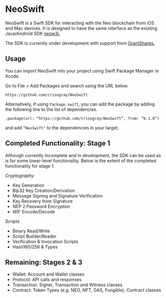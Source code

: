 # NeoSwift
NeoSwift is a Swift SDK for interacting with the Neo blockchain from iOS and Mac devices. It is designed to have the same interface as the existing Java/Android SDK [neow3j.](https://github.com/neow3j/neow3j)

The SDK is currently under development with support from [GrantShares.](https://grantshares.io/)

## Usage
You can import NeoSwift into your project using Swift Package Manager in Xcode.

Go to File > Add Packages and search using the URL below.
```
https://github.com/crisogray/NeoSwift
```

Alternatively, if using `Package.swift`, you can add the package by adding the following line to the list of dependencies.
```
.package(url: “https://github.com/crisogray/NeoSwift”, from: “0.1.0”)
```
and add `”NeoSwift"` to the dependencies in your target.

## Completed Functionality: Stage 1

Although currently incomplete and in development, the SDK can be used as is for some lower-level functionality. 
Below is the extent of the completed functionality for stage 1.

*Cryptography*
* Key Generation
* Bip32 Key Creation/Derivation
* Message Signing and Signature Verification
* Key Recovery from Signature
* NEP 2 Password Encryption 
* WIF Encode/Decode

*Scripts*
* Binary Read/Write
* Script Builder/Reader
* Verification & Invocation Scripts
* Hash160/256 & Types

## Remaining: Stages 2 & 3
* Wallet: Account and Wallet classes
* Protocol: API calls and responses
* Transaction: Signer, Transaction and Witness classes
* Contract: Token Types (e.g. NEO, NFT, GAS, Fungible), Contract classes
